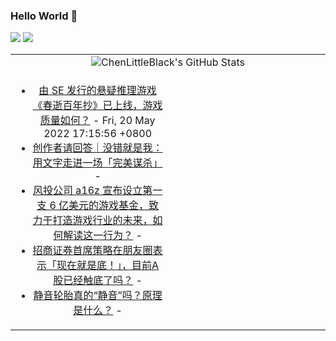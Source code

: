 ### Hello World 👋

[![](https://img.shields.io/badge/@ChenLittleBlack-1a6c81?style=flat&logo=java&logoColor=1a6c81&label=Java&colorA=ffffff)](https://www.java.com/)
[![](https://img.shields.io/badge/@ChenLittleBlack-41b883?style=flat&logo=vuedotjs&logoColor=41b883&label=Vue&colorA=ffffff)](https://cn.vuejs.org/)

<table>
<tr>
<td colspan="2" style="text-align: center;">
<img alt="ChenLittleBlack's GitHub Stats" src="https://github-readme-stats.vercel.app/api?username=ChenLittleBlack&show_icons=true&icon_color=CE1D2D&text_color=718096&bg_color=ffffff&hide_title=true" />
</td>
</tr>
<tr>
<td align="center" valign="middle">

<!-- START_SECTION:blog -->
* <a href='http://www.zhihu.com/question/515973950/answer/2489593379?utm_campaign=rss&utm_medium=rss&utm_source=rss&utm_content=title' target='_blank'>由 SE 发行的悬疑推理游戏《春逝百年抄》已上线，游戏质量如何？</a> - Fri, 20 May 2022 17:15:56 +0800
* <a href='http://zhuanlan.zhihu.com/p/516827572?utm_campaign=rss&utm_medium=rss&utm_source=rss&utm_content=title' target='_blank'>创作者请回答｜没错就是我：用文字走进一场「完美谋杀」</a> - 
* <a href='http://www.zhihu.com/question/533526443/answer/2492571900?utm_campaign=rss&utm_medium=rss&utm_source=rss&utm_content=title' target='_blank'>风投公司 a16z 宣布设立第一支 6 亿美元的游戏基金，致力于打造游戏行业的未来，如何解读这一行为？</a> - 
* <a href='http://www.zhihu.com/question/529425809/answer/2459157917?utm_campaign=rss&utm_medium=rss&utm_source=rss&utm_content=title' target='_blank'>招商证券首席策略在朋友圈表示「现在就是底！」，目前A股已经触底了吗？</a> - 
* <a href='http://www.zhihu.com/question/54960847/answer/2491235528?utm_campaign=rss&utm_medium=rss&utm_source=rss&utm_content=title' target='_blank'>静音轮胎真的“静音”吗？原理是什么？</a> - 
<!-- END_SECTION:blog -->

</td>
<td valign="middle" width="50%">

<!-- START_SECTION:douban -->

<!-- END_SECTION:douban -->

</td>
</tr>
</table>
